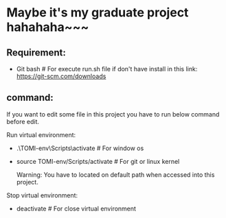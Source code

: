 # Maybe it's my graduate project hahahaha~~~
## Requirement:
- Git bash  # For execute run.sh file if don't have install in this link: https://git-scm.com/downloads
  
## command: 
If you want to edit some file in this project you have to run below command before edit.

Run virtual environment: 
- .\TOMI-env\Scripts\activate  # For window os
- source TOMI-env/Scripts/activate  # For git or linux kernel

  Warning: You have to located on default path when accessed into this project.

Stop virtual environment: 
- deactivate  # For close virtual environment
